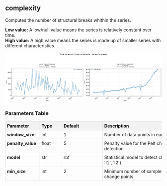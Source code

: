 ## complexity

Computes the number of structural breaks whithin the series.

**Low value:** A low/null value means the series is relatively constant over time.  
**High value:** A high value means the series is made up of smaller series with different characteristics.


    
![png](complexity_output_5_0.png)
    



<h3>Parameters Table</h3>



<style type="text/css">
#T_a3e2c th {
  background-color: #f2f2f2;
  color: black;
  font-weight: bold;
  text-align: left;
  border: 1px solid #ddd;
  padding: 5px;
}
#T_a3e2c_row0_col0, #T_a3e2c_row1_col0, #T_a3e2c_row2_col0, #T_a3e2c_row3_col0 {
  text-align: left;
  vertical-align: top;
  border: 1px solid #ddd;
  padding: 5px;
  min-width: 100px;
  font-weight: bold;
}
#T_a3e2c_row0_col1, #T_a3e2c_row1_col1, #T_a3e2c_row2_col1, #T_a3e2c_row3_col1 {
  text-align: left;
  vertical-align: top;
  border: 1px solid #ddd;
  padding: 5px;
  min-width: 60px;
}
#T_a3e2c_row0_col2, #T_a3e2c_row1_col2, #T_a3e2c_row2_col2, #T_a3e2c_row3_col2 {
  text-align: left;
  vertical-align: top;
  border: 1px solid #ddd;
  padding: 5px;
  min-width: 120px;
  white-space: normal;
  word-wrap: break-word;
}
#T_a3e2c_row0_col3, #T_a3e2c_row1_col3, #T_a3e2c_row2_col3, #T_a3e2c_row3_col3 {
  text-align: left;
  vertical-align: top;
  border: 1px solid #ddd;
  padding: 5px;
  min-width: 300px;
  max-width: 450px;
  white-space: normal;
  word-wrap: break-word;
}
</style>
<table id="T_a3e2c">
  <thead>
    <tr>
      <th id="T_a3e2c_level0_col0" class="col_heading level0 col0" >Parameter</th>
      <th id="T_a3e2c_level0_col1" class="col_heading level0 col1" >Type</th>
      <th id="T_a3e2c_level0_col2" class="col_heading level0 col2" >Default</th>
      <th id="T_a3e2c_level0_col3" class="col_heading level0 col3" >Description</th>
    </tr>
  </thead>
  <tbody>
    <tr>
      <td id="T_a3e2c_row0_col0" class="data row0 col0" >window_size</td>
      <td id="T_a3e2c_row0_col1" class="data row0 col1" >int</td>
      <td id="T_a3e2c_row0_col2" class="data row0 col2" >1</td>
      <td id="T_a3e2c_row0_col3" class="data row0 col3" >Number of data points in each window</td>
    </tr>
    <tr>
      <td id="T_a3e2c_row1_col0" class="data row1 col0" >penalty_value</td>
      <td id="T_a3e2c_row1_col1" class="data row1 col1" >float</td>
      <td id="T_a3e2c_row1_col2" class="data row1 col2" >5</td>
      <td id="T_a3e2c_row1_col3" class="data row1 col3" >Penalty value for the Pelt changing point detection.</td>
    </tr>
    <tr>
      <td id="T_a3e2c_row2_col0" class="data row2 col0" >model</td>
      <td id="T_a3e2c_row2_col1" class="data row2 col1" >str</td>
      <td id="T_a3e2c_row2_col2" class="data row2 col2" >rbf</td>
      <td id="T_a3e2c_row2_col3" class="data row2 col3" >Statistical model to detect changes (e.g. 'rbf', 'l1', 'l2').</td>
    </tr>
    <tr>
      <td id="T_a3e2c_row3_col0" class="data row3 col0" >min_size</td>
      <td id="T_a3e2c_row3_col1" class="data row3 col1" >int</td>
      <td id="T_a3e2c_row3_col2" class="data row3 col2" >2</td>
      <td id="T_a3e2c_row3_col3" class="data row3 col3" >Minimum number of samples between change points.</td>
    </tr>
  </tbody>
</table>


